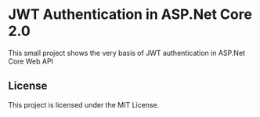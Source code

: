 # JWT Authentication in ASP.Net Core 2.0

This small project shows the very basis of JWT authentication in ASP.Net Core Web API

## License

This project is licensed under the MIT License.